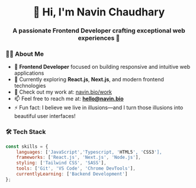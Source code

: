 <h1 align="center">👋 Hi, I'm Navin Chaudhary</h1>
<h3 align="center">A passionate Frontend Developer crafting exceptional web experiences 🚀</h3>


### 👨‍💻 About Me

- 🔭 **Frontend Developer** focused on building responsive and intuitive web applications
- 🌱 Currently exploring **React.js**, **Next.js**, and modern frontend technologies
- 💼 Check out my work at: [navin.bio/work](https://navin.bio/work)
- 📫 Feel free to reach me at: **hello@navin.bio**
- ⚡ Fun fact: I believe we live in illusions—and I turn those illusions into beautiful user interfaces!

### 🛠️ Tech Stack

```javascript
const skills = {
    languages: ['JavaScript','Typescript, 'HTML5', 'CSS3'],
    frameworks: ['React.js', 'Next.js', 'Node.js'],
    styling: ['Tailwind CSS', 'SASS'],
    tools: ['Git', 'VS Code', 'Chrome DevTools'],
    currentlyLearning: ['Backend Development']
};
